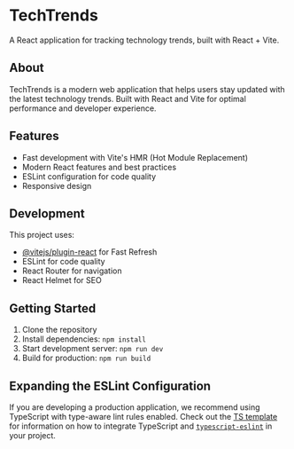 # TechTrends

A React application for tracking technology trends, built with React + Vite.

## About

TechTrends is a modern web application that helps users stay updated with the latest technology trends. Built with React and Vite for optimal performance and developer experience.

## Features

- Fast development with Vite's HMR (Hot Module Replacement)
- Modern React features and best practices
- ESLint configuration for code quality
- Responsive design

## Development

This project uses:
- [@vitejs/plugin-react](https://github.com/vitejs/vite-plugin-react/blob/main/packages/plugin-react) for Fast Refresh
- ESLint for code quality
- React Router for navigation
- React Helmet for SEO

## Getting Started

1. Clone the repository
2. Install dependencies: `npm install`
3. Start development server: `npm run dev`
4. Build for production: `npm run build`

## Expanding the ESLint Configuration

If you are developing a production application, we recommend using TypeScript with type-aware lint rules enabled. Check out the [TS template](https://github.com/vitejs/vite/tree/main/packages/create-vite/template-react-ts) for information on how to integrate TypeScript and [`typescript-eslint`](https://typescript-eslint.io) in your project.
